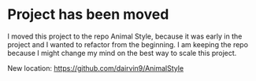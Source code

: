 # Project has been moved

I moved this project to the repo Animal Style, because it was early in the project and I wanted to refactor from the beginning. I am keeping the repo because I might change my mind on the best way to scale this project.

New location: https://github.com/dairvin9/AnimalStyle
